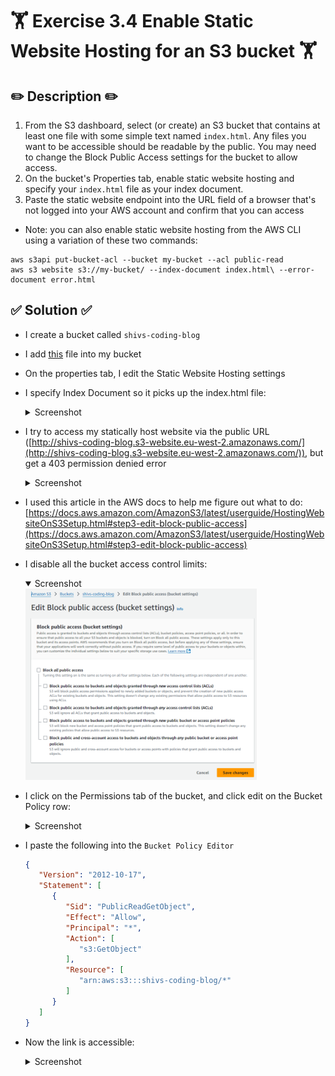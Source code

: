 # 🏋️ Exercise 3.4 Enable Static Website Hosting for an S3 bucket 🏋️

## ✏️ Description ✏️
1. From the S3 dashboard, select (or create) an S3 bucket that contains at least one file with some simple text named `index.html`. Any files you want to be accessible should be readable by the public. You may need to change the Block Public Access settings for the bucket to allow access.
2. On the bucket's Properties tab, enable static website hosting and specify your `index.html` file as your index document.
3. Paste the static website endpoint into the URL field of a browser that's not logged into your AWS account and confirm that you can access

* Note: you can also enable static website hosting from the AWS CLI using a variation of these two commands:
```
aws s3api put-bucket-acl --bucket my-bucket --acl public-read
aws s3 website s3://my-bucket/ --index-document index.html\ --error-document error.html
```
   
## ✅ Solution ✅
* I create a bucket called `shivs-coding-blog`
* I add [this](./index.html) file into my bucket 
* On the properties tab, I edit the Static Website Hosting settings
* I specify Index Document so it picks up the index.html file:
   <details>

   <summary>Screenshot</summary>
   
   <img src="../screenshots/2024-11-15-12-54-07.png" width="370px">
   </details>

* I try to access my statically host website via the public URL ([http://shivs-coding-blog.s3-website.eu-west-2.amazonaws.com/](http://shivs-coding-blog.s3-website.eu-west-2.amazonaws.com/)), but get a 403 permission denied error
   <details>

   <summary>Screenshot</summary>
   
   <img src="../screenshots/2024-11-15-14-25-39.png" width="370px">
   </details>

* I used this article in the AWS docs to help me figure out what to do: [https://docs.aws.amazon.com/AmazonS3/latest/userguide/HostingWebsiteOnS3Setup.html#step3-edit-block-public-access](https://docs.aws.amazon.com/AmazonS3/latest/userguide/HostingWebsiteOnS3Setup.html#step3-edit-block-public-access)


* I disable all the bucket access control limits:
   <details open>
   <summary>Screenshot</summary>
   
  <img src="../screenshots/2024-11-15-14-16-41.png" width="370px">

   </details>

* I click on the Permissions tab of the bucket, and click edit on the Bucket Policy row:
   <details>
   <summary>Screenshot</summary>
   
   <img src="../screenshots/2024-11-15-14-18-58.png" width="370px">
   </details>


* I paste the following into the `Bucket Policy Editor`
   ```json
   {
      "Version": "2012-10-17",
      "Statement": [
         {
            "Sid": "PublicReadGetObject",
            "Effect": "Allow",
            "Principal": "*",
            "Action": [
               "s3:GetObject"
            ],
            "Resource": [
               "arn:aws:s3:::shivs-coding-blog/*"
            ]
         }
      ]
   }
   ```
* Now the link is accessible:
   <details>
   <summary>Screenshot</summary>
   
   <img src="../screenshots/2024-11-15-14-30-47.png" width="370px">
   </details>

